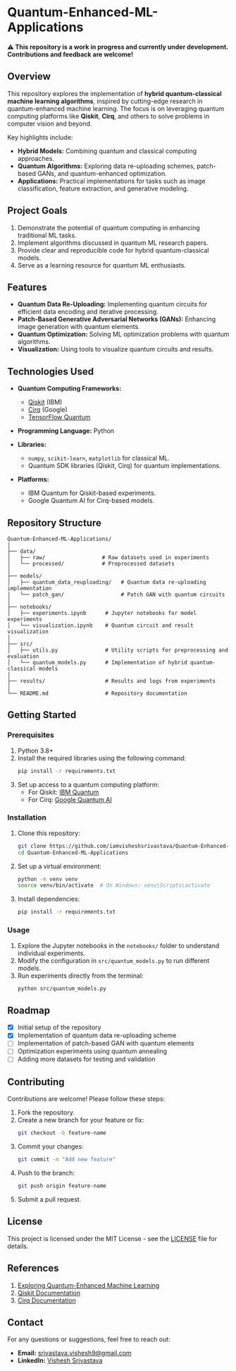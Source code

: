 # Quantum-Enhanced-ML-Applications  
**⚠️ This repository is a work in progress and currently under development. Contributions and feedback are welcome!**

## Overview  
This repository explores the implementation of **hybrid quantum-classical machine learning algorithms**, inspired by cutting-edge research in quantum-enhanced machine learning. The focus is on leveraging quantum computing platforms like **Qiskit**, **Cirq**, and others to solve problems in computer vision and beyond.

Key highlights include:
- **Hybrid Models:** Combining quantum and classical computing approaches.
- **Quantum Algorithms:** Exploring data re-uploading schemes, patch-based GANs, and quantum-enhanced optimization.
- **Applications:** Practical implementations for tasks such as image classification, feature extraction, and generative modeling.

## Project Goals  
1. Demonstrate the potential of quantum computing in enhancing traditional ML tasks.  
2. Implement algorithms discussed in quantum ML research papers.  
3. Provide clear and reproducible code for hybrid quantum-classical models.  
4. Serve as a learning resource for quantum ML enthusiasts.  

## Features  
- **Quantum Data Re-Uploading:** Implementing quantum circuits for efficient data encoding and iterative processing.  
- **Patch-Based Generative Adversarial Networks (GANs):** Enhancing image generation with quantum elements.  
- **Quantum Optimization:** Solving ML optimization problems with quantum algorithms.  
- **Visualization:** Using tools to visualize quantum circuits and results.  

## Technologies Used  
- **Quantum Computing Frameworks:**  
  - [Qiskit](https://qiskit.org/) (IBM)  
  - [Cirq](https://quantumai.google/cirq) (Google)  
  - [TensorFlow Quantum](https://www.tensorflow.org/quantum)  

- **Programming Language:** Python  

- **Libraries:**  
  - `numpy`, `scikit-learn`, `matplotlib` for classical ML.  
  - Quantum SDK libraries (Qiskit, Cirq) for quantum implementations.  

- **Platforms:**  
  - IBM Quantum for Qiskit-based experiments.  
  - Google Quantum AI for Cirq-based models.  

## Repository Structure  
```
Quantum-Enhanced-ML-Applications/  
│  
├── data/  
│   ├── raw/                  # Raw datasets used in experiments  
│   └── processed/            # Preprocessed datasets  
│  
├── models/  
│   ├── quantum_data_reuploading/   # Quantum data re-uploading implementation  
│   └── patch_gan/                  # Patch GAN with quantum circuits  
│  
├── notebooks/  
│   ├── experiments.ipynb      # Jupyter notebooks for model experiments  
│   └── visualization.ipynb    # Quantum circuit and result visualization  
│  
├── src/  
│   ├── utils.py               # Utility scripts for preprocessing and evaluation  
│   └── quantum_models.py      # Implementation of hybrid quantum-classical models  
│  
├── results/                   # Results and logs from experiments  
│  
└── README.md                  # Repository documentation  
```

## Getting Started  
### Prerequisites  
1. Python 3.8+  
2. Install the required libraries using the following command:  
   ```bash
   pip install -r requirements.txt
   ```
3. Set up access to a quantum computing platform:  
   - For Qiskit: [IBM Quantum](https://quantum-computing.ibm.com/)  
   - For Cirq: [Google Quantum AI](https://quantumai.google/)  

### Installation  
1. Clone this repository:  
   ```bash
   git clone https://github.com/iamvisheshsrivastava/Quantum-Enhanced-ML-Applications.git
   cd Quantum-Enhanced-ML-Applications
   ```
2. Set up a virtual environment:  
   ```bash
   python -m venv venv
   source venv/bin/activate  # On Windows: venv\Scripts\activate
   ```
3. Install dependencies:  
   ```bash
   pip install -r requirements.txt
   ```

### Usage  
1. Explore the Jupyter notebooks in the `notebooks/` folder to understand individual experiments.  
2. Modify the configuration in `src/quantum_models.py` to run different models.  
3. Run experiments directly from the terminal:  
   ```bash
   python src/quantum_models.py
   ```

## Roadmap  
- [x] Initial setup of the repository  
- [x] Implementation of quantum data re-uploading scheme  
- [ ] Implementation of patch-based GAN with quantum elements  
- [ ] Optimization experiments using quantum annealing  
- [ ] Adding more datasets for testing and validation  

## Contributing  
Contributions are welcome! Please follow these steps:  
1. Fork the repository.  
2. Create a new branch for your feature or fix:  
   ```bash
   git checkout -b feature-name
   ```  
3. Commit your changes:  
   ```bash
   git commit -m "Add new feature"  
   ```  
4. Push to the branch:  
   ```bash
   git push origin feature-name
   ```  
5. Submit a pull request.  

## License  
This project is licensed under the MIT License - see the [LICENSE](LICENSE) file for details.

## References  
1. [Exploring Quantum-Enhanced Machine Learning](https://arxiv.org/abs/2404.02177)  
2. [Qiskit Documentation](https://qiskit.org/documentation/)  
3. [Cirq Documentation](https://quantumai.google/cirq/documentation/)  

## Contact  
For any questions or suggestions, feel free to reach out:  
- **Email:** srivastava.vishesh9@gmail.com  
- **LinkedIn:** [Vishesh Srivastava](https://www.linkedin.com/in/iamvisheshsrivastava/)  
